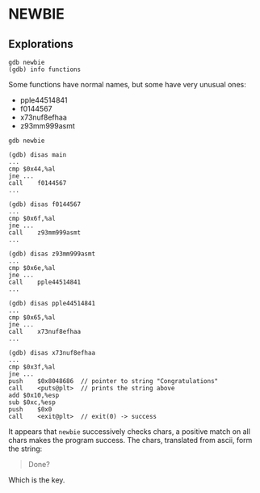 # NEWBIE

## Explorations

```
gdb newbie
(gdb) info functions
```

Some functions have normal names, but some have very unusual ones:
* pple44514841
* f0144567 
* x73nuf8efhaa
* z93mm999asmt

```
gdb newbie

(gdb) disas main
...
cmp	$0x44,%al
jne	...
call	f0144567
...

(gdb) disas f0144567
...
cmp	$0x6f,%al
jne	...
call	z93mm999asmt
...

(gdb) disas z93mm999asmt
...
cmp	$0x6e,%al
jne	...
call	pple44514841
...

(gdb) disas pple44514841
...
cmp	$0x65,%al
jne	...
call	x73nuf8efhaa
...

(gdb) disas x73nuf8efhaa
...
cmp	$0x3f,%al
jne	...
push	$0x8048686	// pointer to string "Congratulations"
call	<puts@plt>	// prints the string above
add	$0x10,%esp
sub	$0xc,%esp
push	$0x0
call	<exit@plt>	// exit(0) -> success
```

It appears that `newbie` successively checks chars, a positive match on all chars makes the program success. The chars, translated from ascii, form the string:

> Done?

Which is the key.
